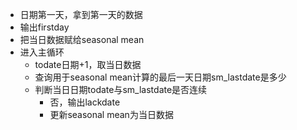 - 日期第一天，拿到第一天的数据
- 输出firstday
- 把当日数据赋给seasonal mean
- 进入主循环
    - todate日期+1，取当日数据
    - 查询用于seasonal mean计算的最后一天日期sm_lastdate是多少
    - 判断当日日期todate与sm_lastdate是否连续
        - 否，输出lackdate
        - 更新seasonal mean为当日数据